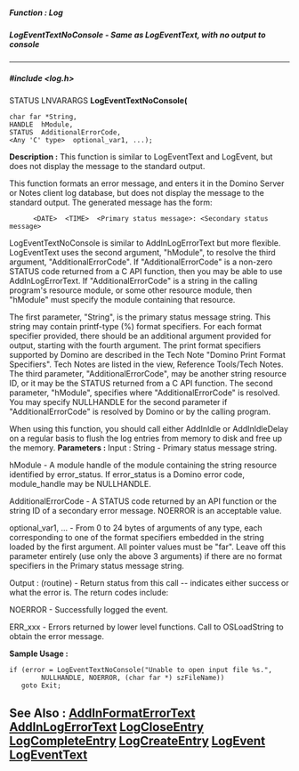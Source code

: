 ##### Function : Log
##### LogEventTextNoConsole - Same as LogEventText, with no output to console
---
##### #include <log.h>
STATUS LNVARARGS **LogEventTextNoConsole(**

	char far *String,
	HANDLE  hModule,
	STATUS  AdditionalErrorCode,
	<Any 'C' type>  optional_var1, ...);
**Description :**
This function is similar to LogEventText and LogEvent, but does not display the 
message to the standard output.

This function formats an error message, and enters it in the Domino Server or 
Notes client log database, but does not display the message to the standard 
output.  The generated message has the form:
 
          <DATE>  <TIME>  <Primary status message>: <Secondary status message>

LogEventTextNoConsole is similar to AddInLogErrorText but more flexible.  
LogEventText uses the second argument, "hModule", to resolve the third 
argument, "AdditionalErrorCode".  If "AdditionalErrorCode" is a non-zero STATUS 
code returned from a C API function, then you may be able to use 
AddInLogErrorText.  If "AdditionalErrorCode" is a string in the calling 
program's resource module, or some other resource module, then "hModule" must 
specify the module containing that resource.

The first parameter, "String", is the primary status message string.  This 
string may contain printf-type (%) format specifiers.  For each format 
specifier provided, there should be an additional argument provided for output, 
starting with the fourth argument.  The print format specifiers supported by 
Domino are described in the Tech Note "Domino Print Format Specifiers".  Tech 
Notes are listed in the view, Reference Tools/Tech Notes.  The third parameter, 
"AdditionalErrorCode", may be another string resource ID, or it may be the 
STATUS returned from a C API function.  The second parameter, "hModule", 
specifies where "AdditionalErrorCode" is resolved.  You may specify NULLHANDLE 
for the second parameter if "AdditionalErrorCode" is resolved by Domino or by 
the calling program.

When using this function, you should call either AddInIdle or AddInIdleDelay on 
a regular basis to flush the log entries from memory to disk and free up the 
memory.
**Parameters :**
Input :
String  -  Primary status message string.

hModule  -  A module handle of the module containing the string resource identified by error_status. If error_status is a Domino error code, module_handle may be NULLHANDLE.

AdditionalErrorCode  -  A STATUS code returned by an API function or the string ID of a secondary error message.  NOERROR is an acceptable value.

optional_var1, ...  -  From 0 to 24 bytes of arguments of any type, each corresponding to one of the format specifiers embedded in the string loaded by the first argument.  All pointer values must be "far".  Leave off this parameter entirely (use only the above 3 arguments) if there are no format specifiers in the Primary status message string.

Output :
(routine)  -  Return status from this call -- indicates either success or what the error is. The return codes include:

NOERROR - Successfully logged the event.

ERR_xxx - Errors returned by lower level functions.  Call to OSLoadString to obtain the error message.


**Sample Usage :**
```
if (error = LogEventTextNoConsole("Unable to open input file %s.",
        NULLHANDLE, NOERROR, (char far *) szFileName))
   goto Exit;
```
**See Also :**
[AddInFormatErrorText](D:/md_files/AddInFormatErrorText.md)
[AddInLogErrorText](D:/md_files/AddInLogErrorText.md)
[LogCloseEntry](D:/md_files/LogCloseEntry.md)
[LogCompleteEntry](D:/md_files/LogCompleteEntry.md)
[LogCreateEntry](D:/md_files/LogCreateEntry.md)
[LogEvent](D:/md_files/LogEvent.md)
[LogEventText](D:/md_files/LogEventText.md)
---
